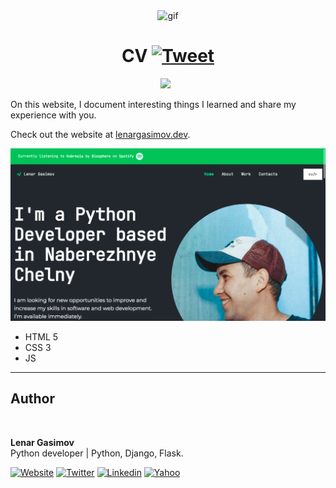 <p align="center">
<img width="" src="https://media.giphy.com/media/SWoSkN6DxTszqIKEqv/giphy.gif" align="center" alt="gif" />
<h1 align="center">CV
    <a href="https://img.shields.io/twitter/url/http/shields.io.svg?style=social)](https://twitter.com/intent/tweet?&url=https://github.com/lenargasimov/lenargasimov.github.io&via=lenargasimov&hashtags=html,css,js,cv,portfolio,developers">
      <img alt="Tweet" src="https://img.shields.io/twitter/url/http/shields.io.svg?style=social" />
    </a>
</h1>
</p>

<p align="center">
    <img src="https://img.shields.io/github/last-commit/lenargasimov/lenargasimov.github.io?style=plastic">
    <img src="https://img.shields.io/github/forks/lenargasimov/lenargasimov.github.io.svg" alt="">
    <img src="https://img.shields.io/github/stars/lenargasimov/lenargasimov.github.io.svg" alt="">
</p>

On this website, I document interesting things I learned and share my experience with you.

Check out the website at [lenargasimov.dev](https://lenargasimov.dev).

![](image/screen.png)

- HTML 5
- CSS 3
- JS

---

## Author

<img style="border-radius: 50%" src="https://github.com/lenargasimov.png" width="100px;" alt=""/>
<br>
  
<p>
<b>Lenar Gasimov</b><br>Python developer | Python, Django, Flask.</p>
    
[![Website](https://img.shields.io/badge/Website/Blog-black?&style=for-the-badge&logo=website&logoColor=white)](https://lenargasimov.dev)
[![Twitter](https://img.shields.io/badge/Twitter-1DA1F2?style=for-the-badge&logo=twitter&logoColor=white)](https://twitter.com/lenargasimov)
[![Linkedin](https://img.shields.io/badge/linkedin-%230077B5.svg?&style=for-the-badge&logo=linkedin&logoColor=white)](https://www.linkedin.com/in/lenargasimov)
[![Yahoo](https://img.shields.io/badge/Yahoo-720e9e?style=for-the-badge&logo=yahoo&logoColor=white)](mailto:lenargasimov@yahoo.com)